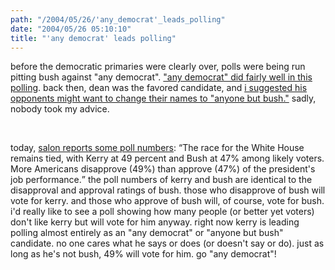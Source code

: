 ```yaml
---
path: "/2004/05/26/'any_democrat'_leads_polling" 
date: "2004/05/26 05:10:10" 
title: "'any democrat' leads polling" 
---
```

<p>before the democratic primaries were clearly over, polls were being run pitting bush against "any democrat". <a href="http://www.zogby.com/news/ReadNews.dbm?ID=728">"any democrat" did fairly well in this polling</a>. back then, dean was the favored candidate, and <a href="http://weblog.randomchaos.com/index.php?date=2003-12-07">i suggested his opponents might want to change their names to "anyone but bush."</a> sadly, nobody took my advice.</p><br><p>today, <a href="http://www.salon.com/politics/war_room/2004/05/25/polls/">salon reports some poll numbers</a>: <q>The race for the White House remains tied, with Kerry at 49 percent and Bush at 47% among likely voters. More Americans disapprove (49%) than approve (47%) of the president's job performance.</q> the poll numbers of kerry and bush are identical to the disapproval and approval ratings of bush. those who disapprove of bush will vote for kerry. and those who approve of bush will, of course, vote for bush. i'd really like to see a poll showing how many people (or better yet voters) don't like kerry but will vote for him anyway. right now kerry is leading polling almost entirely as an "any democrat" or "anyone but bush" candidate. no one cares what he says or does (or doesn't say or do). just as long as he's not bush, 49% will vote for him. go "any democrat"!</p>